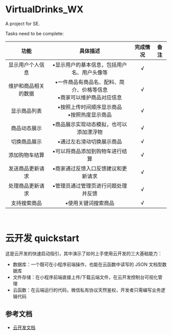 # VirtualDrinks_WX

A project for SE.

Tasks need to be complete:

|         功能         |                           具体描述                           | 完成情况 | 备注 |
| :------------------: | :----------------------------------------------------------: | :------: | :--: |
|   显示用户个人信息   |         •显示用户的基本信息，包括用户名、用户头像等          |    √     |      |
| 维护和商品相关的数据 | •一件商品有商品名、配料、简介、价格等信息<br/>	•商家可以维护商品对应信息 |    √     |      |
|     显示商品列表     |     •按照上传时间顺序显示商品<br/>	•按照热度显示商品      |    √     |      |
|     商品动态展示     |           •商品展示实现动态模拟，也可以添加漂浮物            |    √     |      |
|     切换商品展示     |                  •通过左右滑动切换展示商品                   |    √     |      |
|    添加购物车结算    |               •可以将商品添加到购物车进行结算                |    √     |      |
|   发送商品更新请求   |             •商家通过反馈入口反馈建议和更新请求              |    √     |      |
|   处理商品更新请求   |             •管理员通过管理页进行问题处理并反馈              |    √     |      |
|     支持搜索商品     |                     •使用关键词搜索商品                      |    √     |      |


​	

# 云开发 quickstart

这是云开发的快速启动指引，其中演示了如何上手使用云开发的三大基础能力：

- 数据库：一个既可在小程序前端操作，也能在云函数中读写的 JSON 文档型数据库
- 文件存储：在小程序前端直接上传/下载云端文件，在云开发控制台可视化管理
- 云函数：在云端运行的代码，微信私有协议天然鉴权，开发者只需编写业务逻辑代码

## 参考文档

- [云开发文档](https://developers.weixin.qq.com/miniprogram/dev/wxcloud/basis/getting-started.html)

